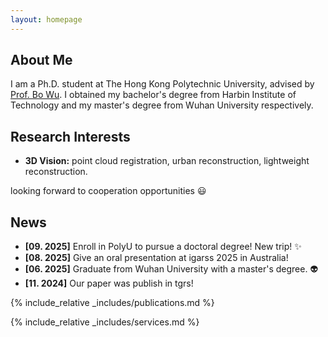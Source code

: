 ```yaml
---
layout: homepage
---
```


## About Me

I am a Ph.D. student at The Hong Kong Polytechnic University, advised by [Prof. Bo Wu](https://www.lsgi.polyu.edu.hk/people/academic/wu-bo/index.asp). I obtained my bachelor's degree from Harbin Institute of Technology and my master's degree from Wuhan University respectively. 

## Research Interests

- **3D Vision:** point cloud registration, urban reconstruction, lightweight reconstruction.

looking forward to cooperation opportunities :smiley:

[//]: # (- **Machine Learning:** meta-learning, incremental learning, transfer learning)

## News

- **[09. 2025]** Enroll in PolyU to pursue a doctoral degree! New trip! :sparkles:
- **[08. 2025]** Give an oral presentation at igarss 2025 in Australia!
- **[06. 2025]** Graduate from Wuhan University with a master's degree. :alien:
- **[11. 2024]** Our paper was publish in tgrs! 

{% include_relative _includes/publications.md %}

{% include_relative _includes/services.md %}
